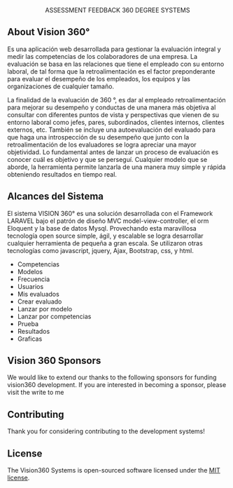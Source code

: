<p align="center">
    ASSESSMENT FEEDBACK 360 DEGREE SYSTEMS
</p>

## About Vision 360°
Es una aplicación web desarrollada para gestionar la evaluación integral y  medir las competencias de los colaboradores de una empresa. La evaluación se basa en las relaciones que tiene el empleado con su entorno laboral, de tal forma que la retroalimentación es el factor preponderante para evaluar el desempeño de los empleados, los equipos y las organizaciones de cualquier tamaño.

La finalidad de la evaluación de 360 °, es dar al empleado retroalimentación para mejorar su desempeño y conductas de una manera más objetiva al consultar con diferentes puntos de vista y perspectivas que vienen de su entorno laboral como jefes, pares, subordinados, clientes internos, clientes externos, etc. También se incluye una autoevaluación del evaluado para que haga una introspección de su desempeño que junto con la retroalimentación de los evaluadores se logra apreciar una mayor objetividad. 
Lo fundamental antes de lanzar un proceso de evaluación es conocer cuál es objetivo y que se perseguí. Cualquier modelo que se aborde, la herramienta permite lanzarla de una manera muy simple y rápida obteniendo resultados en tiempo real.

## Alcances del Sistema
El sistema VISION 360° es una solución desarrollada con el Framework LARAVEL bajo el patrón de diseño MVC model-view-controller, el orm Eloquent y la base de datos Mysql. Provechando esta maravillosa tecnología open source simple, ágil, y escalable se logra desarrollar cualquier herramienta de pequeña a gran escala. Se utilizaron otras tecnologías como javascript, jquery, Ajax, Bootstrap, css, y html.

- Competencias
- Modelos
- Frecuencia
- Usuarios
- Mis evaluados
- Crear evaluado
- Lanzar por modelo
- Lanzar por competencias
- Prueba
- Resultados
- Graficas

## Vision 360 Sponsors

We would like to extend our thanks to the following sponsors for funding vision360 development. If you are interested in becoming a sponsor, please visit the write to me

 
## Contributing

Thank you for considering contributing to the development systems! 

## License

The Vision360 Systems is open-sourced software licensed under the [MIT license](https://opensource.org/licenses/MIT).
